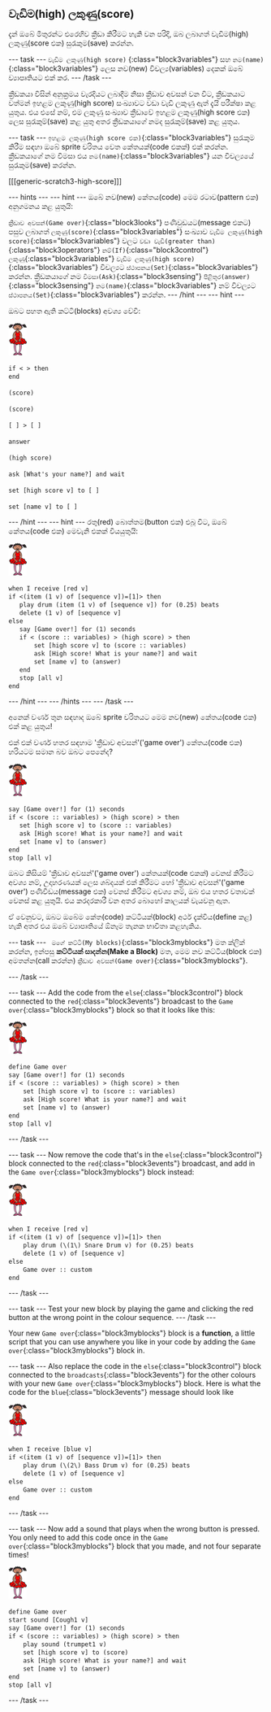 ## වැඩිම(high) ලකුණු(score)

දැන් ඔබේ මිතුරන්ට එරෙහිව ක්‍රීඩා කිරීමට හැකි වන පරිදි, ඔබ ලබාගත් වැඩිම(high) ලකුණු(score එක) සුරැකුම(save) කරන්න.

\--- task \--- `වැඩිම ලකුණු(high score)` {:class="block3variables"} සහ `නම(name)`{:class="block3variables"} ලෙස නව(new) විචල්‍ය(variables) දෙකක් ඔබේ ව්‍යාපෘතියට එක් කර. \--- /task \---

ක්‍රීඩකයා විසින් අනුක්‍රමය වැරදියට ලබාදීම නිසා ක්‍රීඩාව අවසන් වන විට, ක්‍රීඩකයාට වත්මන් ඉහළම ලකුණු(high score) සංඛ්‍යාවට වඩා වැඩි ලකුණු ඇත් දැයි පරීක්ෂා කළ යුතුය. එය එසේ නම්, එම ලකුණු සංඛ්‍යාව ක්‍රීඩාවේ ඉහළම ලකුණු(high score එක) ලෙස සුරැකුම්(save) කළ යුතු අතර ක්‍රීඩකයාගේ නමද සුරැකුම්(save) කළ යුතුය.

\--- task \--- `ඉහළම ලකුණු(high score එක)`{:class="block3variables"} සුරැකුම කිරීම සඳහා ඔබේ sprite චරිතය වෙත කේතයක්(code එකක්) එක් කරන්න. ක්‍රීඩකයාගේ නම විමසා එය `නම(name)`{:class="block3variables"} යන විචල්‍යයේ සුරැකුම(save) කරන්න.

[[[generic-scratch3-high-score]]]

\--- hints \--- \--- hint \--- ඔබේ නව(new) කේතය(code) මෙම රටාව(pattern එක) අනුගමනය කළ යුතුයි:

`ක්‍රීඩාව අවසන්(Game over)`{:class="block3looks"} පණිවුඩයට(message එකට) පසුව ලබාගත් `ලකුණු(score)`{:class="block3variables"} සංඛ්‍යාව `වැඩිම ලකුණු(high score)`{:class="block3variables"} වලට `වඩා වැඩි(greater than)`{:class="block3operators"} `නම්(If)`{:class="block3control"} `ලකුණු`{:class="block3variables"} `වැඩිම ලකුණු(high score)`{:class="block3variables"} විචල්‍යට `ස්ථාපනය(Set)`{:class="block3variables"} කරන්න. ක්‍රීඩකයාගේ නම `විමසා(Ask)`{:class="block3sensing"} `පිළිතුර(answer)`{:class="block3sensing"} `නම(name)`{:class="block3variables"} නම් විචල්‍යට `ස්ථාපනය(Set)`{:class="block3variables"} කරන්න. \--- /hint \--- \--- hint \---

ඔබට පහත ඇති කට්ටි(blocks) අවශ්‍ය වේවි:

![ballerina](images/ballerina.png)

```blocks3
if < > then
end

(score)

(score)

[ ] > [ ]

answer

(high score)

ask [What's your name?] and wait

set [high score v] to [ ] 

set [name v] to [ ] 
```

\--- /hint \--- \--- hint \--- රතු(red) බොත්තම(button එක) එබූ විට, ඔබේ කේතය(code එක) මෙවැනි එකක් වියයුතුයි:

![ballerina](images/ballerina.png)

```blocks3
when I receive [red v]
if <(item (1 v) of [sequence v])=[1]> then
   play drum (item (1 v) of [sequence v]) for (0.25) beats
   delete (1 v) of [sequence v]
else
   say [Game over!] for (1) seconds
   if < (score :: variables) > (high score) > then
       set [high score v] to (score :: variables)
       ask [High score! What is your name?] and wait
       set [name v] to (answer)
   end
   stop [all v]
end
```

\--- /hint \--- \--- /hints \--- \--- /task \---

අනෙක් වර්ණ තුන සඳහාද ඔබේ sprite චරිතයට මෙම නව(new) කේතය(code එක) එක් කළ යුතුය!

එක් එක් වර්ණ හතර සඳහාම 'ක්‍රීඩාව අවසන්'('game over') කේතය(code එක) හරියටම සමාන බව ඔබට පෙනේද?

![ballerina](images/ballerina.png)

```blocks3
say [Game over!] for (1) seconds
if < (score :: variables) > (high score) > then
   set [high score v] to (score :: variables)
   ask [High score! What is your name?] and wait
   set [name v] to (answer)
end
stop [all v]
```

ඔබට කිසියම් 'ක්‍රීඩාව අවසන්'('game over') කේතයක්(code එකක්) වෙනස් කිරීමට අවශ්‍ය නම්, උදාහරණයක් ලෙස ශබ්දයක් එක් කිරීමට හෝ 'ක්‍රීඩාව අවසන්'('game over') පණිවිඩය(message එක) වෙනස් කිරීමට අවශ්‍ය නම්, ඔබ එය හතර වතාවක් වෙනස් කළ යුතුයි. එය කරදරකාරී වන අතර බොහෝ කාලයක් වැයවනු ඇත.

ඒ වෙනුවට, ඔබට ඔබේම කේත(code) කට්ටියක්(block) අර්ථ දැක්විය(define කළ) හැකි අතර එය ඔබේ ව්‍යාපෘතියේ ඕනෑම තැනක භාවිතා කළහැකිය.

\--- task \--- ` මගේ කට්ටි(My blocks)`{:class="block3myblocks"} මත ක්ලික් කරන්න, ඉන්පසු **කට්ටියක් සාදන්න(Make a Block)** මත, මෙම නව කට්ටිය(block එක) අමතන්න(call කරන්න) `ක්‍රීඩාව අවසන්(Game over)`{:class="block3myblocks"}.

\--- /task \---

\--- task \--- Add the code from the `else`{:class="block3control"} block connected to the `red`{:class="block3events"} broadcast to the `Game over`{:class="block3myblocks"} block so that it looks like this:

![ballerina](images/ballerina.png)

```blocks3
define Game over
say [Game over!] for (1) seconds
if < (score :: variables) > (high score) > then
    set [high score v] to (score :: variables)
    ask [High score! What is your name?] and wait
    set [name v] to (answer)
end
stop [all v]
```

\--- /task \---

\--- task \--- Now remove the code that's in the `else`{:class="block3control"} block connected to the `red`{:class="block3events"} broadcast, and add in the `Game over`{:class="block3myblocks"} block instead:

![ballerina](images/ballerina.png)

```blocks3
when I receive [red v]
if <(item (1 v) of [sequence v])=[1]> then
    play drum (\(1\) Snare Drum v) for (0.25) beats
    delete (1 v) of [sequence v]
else
    Game over :: custom
end
```

\--- /task \---

\--- task \--- Test your new block by playing the game and clicking the red button at the wrong point in the colour sequence. \--- /task \---

Your new `Game over`{:class="block3myblocks"} block is a **function**, a little script that you can use anywhere you like in your code by adding the `Game over`{:class="block3myblocks"} block in.

\--- task \--- Also replace the code in the `else`{:class="block3control"} block connected to the `broadcasts`{:class="block3events"} for the other colours with your new `Game over`{:class="block3myblocks"} block. Here is what the code for the `blue`{:class="block3events"} message should look like

![ballerina](images/ballerina.png)

```blocks3
when I receive [blue v]
if <(item (1 v) of [sequence v])=[1]> then
    play drum (\(2\) Bass Drum v) for (0.25) beats
    delete (1 v) of [sequence v]
else
    Game over :: custom
end
```

\--- /task \---

\--- task \--- Now add a sound that plays when the wrong button is pressed. You only need to add this code once in the `Game over`{:class="block3myblocks"} block that you made, and not four separate times!

![ballerina](images/ballerina.png)

```blocks3
define Game over
start sound [Cough1 v]
say [Game over!] for (1) seconds
if < (score :: variables) > (high score) > then
    play sound (trumpet1 v)
    set [high score v] to (score)
    ask [High score! What is your name?] and wait
    set [name v] to (answer)
end
stop [all v]
```

\--- /task \---